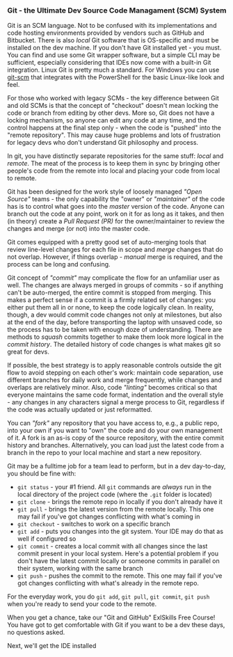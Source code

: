 ### Git - the Ultimate Dev Source Code Managament (SCM) System 

Git is an SCM language. Not to be confused with its implementations and code hosting environments provided by vendors such as GitHub and Bitbucket. There is also *local* Git software that is OS-specific and must be installed on the dev machine. If you don't have Git installed yet - you must. You can find and use some Git wrapper software, but a simple CLI may be sufficient, especially considering that IDEs now come with a built-in Git integration. Linux Git is pretty much a standard. For Windows you can use [git-scm](https://git-scm.com) that integrates with the PowerShell for the basic Linux-like look and feel.

For those who worked with legacy SCMs - the key difference between Git and old SCMs is that the concept of "checkout" doesn't mean locking the code or branch from editing by other devs. More so, Git does not have a locking mechanism, so anyone can edit any code at any time, and the control happens at the final step only - when the code is "pushed" into the "remote repository". This may cause huge problems and lots of frustration for legacy devs who don't understand Git philosophy and process.

In git, you have distinctly separate repositories for the same stuff: *local* and *remote*. The meat of the process is to keep them in sync by bringing other people's code from the remote into local and placing your code from local to remote.

Git has been designed for the work style of loosely managed *"Open Source"* teams - the only capability the "owner" or *"maintainer"* of the code has is to control what goes into the *master* version of the code. Anyone can branch out the code at any point, work on it for as long as it takes, and then (in theory) create a *Pull Request (PR)* for the owner/maintainer to review the changes and merge (or not) into the master code. 

Git comes equipped with a pretty good set of auto-merging tools that review line-level changes for each file in scope and *merge* changes that do not overlap. However, if things overlap - *manual* merge is required, and the process can be long and confusing. 

Git concept of *"commit"* may complicate the flow for an unfamiliar user as well. The changes are always merged in groups of commits - so if anything can't be auto-merged, the entire commit is stopped from merging. This makes a perfect sense if a commit is a firmly related set of changes: you either put them all in or none, to keep the code logically clean. In reality, though, a dev would commit code changes not only at milestones, but also at the end of the day, before transporting the laptop with unsaved code, so the process has to be taken with enough doze of understanding. There are methods to *squash* commits together to make them look more logical in the *commit history*. The detailed history of code changes is what makes git so great for devs.

If possible, the best strategy is to apply reasonable controls outside the git flow to avoid stepping on each other's work: maintain code separation, use different branches for daily work and merge frequently, while changes and overlaps are relatively minor. Also, code *"linting"* becomes critical so that everyone maintains the same code format, indentation and the overall style - any changes in any characters signal a merge process to Git, regardless if the code was actually updated or just reformatted.

You can *"fork"* any repository that you have access to, e.g., a public repo, into your own if you want to "own" the code and do your own management of it. A fork is an as-is copy of the source repository, with the entire commit history and branches. Alternatively, you can load just the latest code from a branch in the repo to your local machine and start a new repository. 

Git may be a fulltime job for a team lead to perform, but in a dev day-to-day, you should be fine with:

- `git status` - your #1 friend. All `git` commands are *always* run in the local directory of the project code (where the `.git` folder is located)
- `git clone` - brings the remote repo in locally if you don't already have it
- `git pull` - brings the latest version from the remote locally. This one may fail if you've got changes conflicting with what's coming in
- `git checkout` - switches to work on a specific branch
- `git add` - puts you changes into the git system. Your IDE may do that as well if configured so
- `git commit` - creates a local commit with all changes since the last commit present in your local system. Here's a potential problem if you don't have the latest commit locally or someone commits in parallel on their system, working with the same branch
- `git push` - pushes the commit to the remote. This one may fail if you've got changes conflicting with what's already in the remote repo.

For the everyday work, you do `git add`, `git pull`, `git commit`, `git push` when you're ready to send your code to the remote.

When you get a chance, take our "Git and GitHub" ExlSkills Free Course! You have got to get comfortable with Git if you want to be a dev these days, no questions asked.


Next, we'll get the IDE installed
